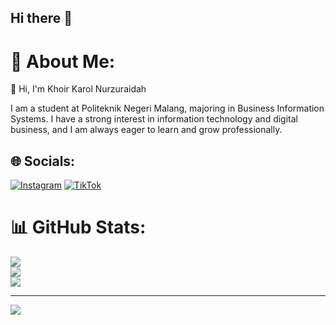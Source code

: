 ## Hi there 👋

<!--
**khoirkanzura/khoirkanzura** is a ✨ _special_ ✨ repository because its `README.md` (this file) appears on your GitHub profile.

Here are some ideas to get you started:

- 🔭 I’m currently working on ...
- 🌱 I’m currently learning ...
- 👯 I’m looking to collaborate on ...
- 🤔 I’m looking for help with ...
- 💬 Ask me about ...
- 📫 How to reach me: ...
- 😄 Pronouns: ...
- ⚡ Fun fact: ...
-->
# 💫 About Me:
👋 Hi, I'm Khoir Karol Nurzuraidah

I am a student at Politeknik Negeri Malang, majoring in Business Information Systems. I have a strong interest in information technology and digital business, and I am always eager to learn and grow professionally.


## 🌐 Socials:
[![Instagram](https://img.shields.io/badge/Instagram-%23E4405F.svg?logo=Instagram&logoColor=white)](https://instagram.com/khoirknz) [![TikTok](https://img.shields.io/badge/TikTok-%23000000.svg?logo=TikTok&logoColor=white)](https://tiktok.com/@khoir.kn) 


# 📊 GitHub Stats:
![](https://github-readme-stats.vercel.app/api?username=khoirkanzura&theme=nightowl&hide_border=false&include_all_commits=true&count_private=true)<br/>
![](https://nirzak-streak-stats.vercel.app/?user=khoirkanzura&theme=nightowl&hide_border=false)<br/>
![](https://github-readme-stats.vercel.app/api/top-langs/?username=khoirkanzura&theme=nightowl&hide_border=false&include_all_commits=true&count_private=true&layout=compact)

---
[![](https://visitcount.itsvg.in/api?id=khoirkanzura&icon=0&color=0)](https://visitcount.itsvg.in)

<!-- Proudly created with GPRM ( https://gprm.itsvg.in ) -->
<!-- Proudly created with GPRM ( https://gprm.itsvg.in ) -->
